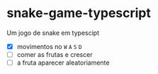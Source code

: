 # snake-game-typescript
Um jogo de snake em typescipt

- [X] movimentos no `W` `A` `S` `D`
- [ ] comer as frutas e crescer
- [ ] a fruta aparecer aleatoriamente
